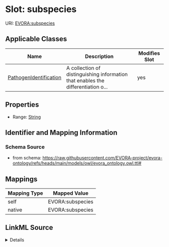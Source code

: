 

# Slot: subspecies



URI: [EVORA:subspecies](https://raw.githubusercontent.com/EVORA-project/evora-ontology/refs/heads/main/models/owl/evora_ontology.owl.ttl#subspecies)



<!-- no inheritance hierarchy -->





## Applicable Classes

| Name | Description | Modifies Slot |
| --- | --- | --- |
| [PathogenIdentification](PathogenIdentification.md) | A collection of distinguishing information that enables the differentiation o... |  yes  |







## Properties

* Range: [String](String.md)





## Identifier and Mapping Information







### Schema Source


* from schema: https://raw.githubusercontent.com/EVORA-project/evora-ontology/refs/heads/main/models/owl/evora_ontology.owl.ttl#




## Mappings

| Mapping Type | Mapped Value |
| ---  | ---  |
| self | EVORA:subspecies |
| native | EVORA:subspecies |




## LinkML Source

<details>
```yaml
name: subspecies
from_schema: https://raw.githubusercontent.com/EVORA-project/evora-ontology/refs/heads/main/models/owl/evora_ontology.owl.ttl#
rank: 1000
alias: subspecies
domain_of:
- PathogenIdentification
range: string

```
</details>